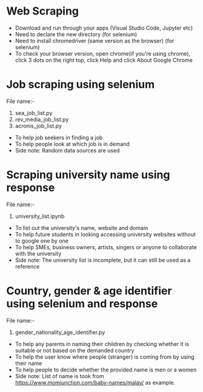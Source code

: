 # Web Scraping

* Download and run through your apps (Visual Studio Code, Jupyter etc)
* Need to declare the new directory (for selenium)
* Need to install chromedriver (same version as the browser) (for selenium)
* To check your browser version, open chrome(if you're using chrome), click 3 dots on the right top, click Help and click About Google Chrome

# Job scraping using selenium #
File name:-

1. sea_job_list.py
2. rev_media_job_list.py
3. acronis_job_list.py

* To help job seekers in finding a job
* To help people look at which job is in demand
* Side note: Random data sources are used

# Scraping university name using response #

File name:-

1. university_list.ipynb

* To list out the university's name, website and domain
* To help future students in looking accessing university websites without to google one by one
* To help SMEs, business owners, artists, singers or anyone to collaborate with the university
* Side note: The university list is incomplete, but it can still be used as a reference


# Country, gender & age identifier using selenium and response #

File name:-

1. gender_nationality_age_identifier.py

* To help any parents in naming their children by checking whether it is suitable or not based on the demanded country
* To help the user know where people (stranger) is coming from by using their name
* To help people to decide whether the provided name is men or a women
* Side note: List of name is took from https://www.momjunction.com/baby-names/malay/ as example.

